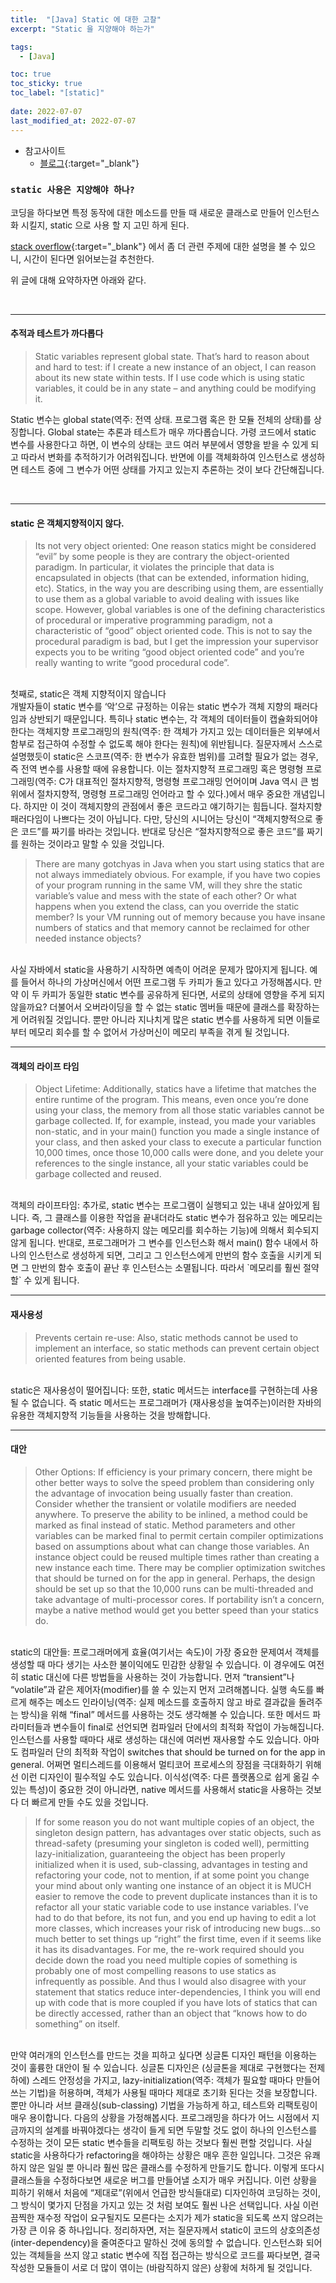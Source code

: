 ```yaml
---
title:  "[Java] Static 에 대한 고찰"
excerpt: "Static 을 지양해야 하는가"

tags:
  - [Java]

toc: true
toc_sticky: true
toc_label: "[static]"
 
date: 2022-07-07
last_modified_at: 2022-07-07
---
```


- 참고사이트
  - [블로그](https://unabated.tistory.com/entry/%EC%99%9C-%EC%9E%90%EB%B0%94%EC%97%90%EC%84%9C-static%EC%9D%98-%EC%82%AC%EC%9A%A9%EC%9D%84-%EC%A7%80%EC%96%91%ED%95%B4%EC%95%BC-%ED%95%98%EB%8A%94%EA%B0%80){:target="_blank"}

### ``static 사용은 지양해야 하나?``

코딩을 하다보면 특정 동작에 대한 메소드를 만들 때 새로운 클래스로 만들어 인스턴스화 시킬지, static 으로 사용 할 지 고민 하게 된다. <br>


[stack overflow](https://stackoverflow.com/questions/7026507/why-are-static-variables-considered-evil){:target="_blank"} 에서 좀 더 관련 주제에 대한 설명을 볼 수 있으니, 시간이 된다면 읽어보는걸 추천한다.


위 글에 대해 요약하자면 아래와 같다.

<br><hr>

#### 추적과 테스트가 까다롭다


> Static variables represent global state. That’s hard to reason about and hard to test: if I create a new instance of an object, I can reason about its new state within tests. If I use code which is using static variables, it could be in any state – and anything could be modifying it.


Static 변수는 global state(역주: 전역 상태. 프로그램 혹은 한 모듈 전체의 상태)를 상징합니다. Global state는 추론과 테스트가 매우 까다롭습니다. 가령 코드에서 static 변수를 사용한다고 하면, 이 변수의 상태는 코드 여러 부분에서 영향을 받을 수 있게 되고 따라서 변화를 추적하기가 어려워집니다. 반면에 이를 객체화하여 인스턴스로 생성하면 테스트 중에 그 변수가 어떤 상태를 가지고 있는지 추론하는 것이 보다 간단해집니다.


<br><hr>


#### static 은 객체지향적이지 않다.

> Its not very object oriented: One reason statics might be considered “evil” by some people is they are contrary the object-oriented paradigm. In particular, it violates the principle that data is encapsulated in objects (that can be extended, information hiding, etc). Statics, in the way you are describing using them, are essentially to use them as a global variable to avoid dealing with issues like scope. However, global variables is one of the defining characteristics of procedural or imperative programming paradigm, not a characteristic of “good” object oriented code. This is not to say the procedural paradigm is bad, but I get the impression your supervisor expects you to be writing “good object oriented code” and you’re really wanting to write “good procedural code”.


<br>
첫째로, static은 객체 지향적이지 않습니다 <br>
개발자들이 static 변수를 ‘악’으로 규정하는 이유는 static 변수가 객체 지향의 패러다임과 상반되기 때문입니다. 특히나 static 변수는, 각 객체의 데이터들이 캡슐화되어야 한다는 객체지향 프로그래밍의 원칙(역주: 한 객체가 가지고 있는 데이터들은 외부에서 함부로 접근하여 수정할 수 없도록 해야 한다는 원칙)에 위반됩니다. 질문자께서 스스로 설명했듯이 static은 스코프(역주: 한 변수가 유효한 범위)를 고려할 필요가 없는 경우, 즉 전역 변수를 사용할 때에 유용합니다. 이는 절차지향적 프로그래밍 혹은 명령형 프로그래밍(역주: C가 대표적인 절차지향적, 명령형 프로그래밍 언어이며 Java 역시 큰 범위에서 절차지향적, 명령형 프로그래밍 언어라고 할 수 있다.)에서 매우 중요한 개념입니다. 하지만 이 것이 객체지향의 관점에서 좋은 코드라고 얘기하기는 힘듭니다. 절차지향 패러다임이 나쁘다는 것이 아닙니다. 다만, 당신의 시니어는 당신이 “객체지향적으로 좋은 코드”를 짜기를 바라는 것입니다. 반대로 당신은 “절차지향적으로 좋은 코드”를 짜기를 원하는 것이라고 말할 수 있을 것입니다. 
<br>


> There are many gotchyas in Java when you start using statics that are not always immediately obvious. For example, if you have two copies of your program running in the same VM, will they shre the static variable’s value and mess with the state of each other? Or what happens when you extend the class, can you override the static member? Is your VM running out of memory because you have insane numbers of statics and that memory cannot be reclaimed for other needed instance objects?


<br> 
사실 자바에서 static을 사용하기 시작하면 예측이 어려운 문제가 많아지게 됩니다. 예를 들어서 하나의 가상머신에서 어떤 프로그램 두 카피가 돌고 있다고 가정해봅시다. 만약 이 두 카피가 동일한 static 변수를 공유하게 된다면, 서로의 상태에 영향을 주게 되지 않을까요? 더불어서 오버라이딩을 할 수 없는 static 멤버들 때문에 클래스를 확장하는게 어려워질 것입니다. 뿐만 아니라 지나치게 많은 static 변수를 사용하게 되면 이들로부터 메모리 회수를 할 수 없어서 가상머신이 메모리 부족을 겪게 될 것입니다.
<br><hr>

#### 객체의 라이프 타임

> Object Lifetime: Additionally, statics have a lifetime that matches the entire runtime of the program. This means, even once you’re done using your class, the memory from all those static variables cannot be garbage collected. If, for example, instead, you made your variables non-static, and in your main() function you made a single instance of your class, and then asked your class to execute a particular function 10,000 times, once those 10,000 calls were done, and you delete your references to the single instance, all your static variables could be garbage collected and reused.


<br>
객체의 라이프타임: 추가로, static 변수는 프로그램이 실행되고 있는 내내 살아있게 됩니다. 즉, 그 클래스를 이용한 작업을 끝내더라도 static 변수가 점유하고 있는 메모리는 garbage collector(역주: 사용하지 않는 메모리를 회수하는 기능)에 의해서 회수되지 않게 됩니다. 반대로, 프로그래머가 그 변수를 인스턴스화 해서 main() 함수 내에서 하나의 인스턴스로 생성하게 되면, 그리고 그 인스턴스에게 만번의 함수 호출을 시키게 되면 그 만번의 함수 호출이 끝난 후 인스턴스는 소멸됩니다. 따라서 `메모리를 훨씬 절약할` 수 있게 됩니다.
<br><hr>

#### 재사용성


> Prevents certain re-use: Also, static methods cannot be used to implement an interface, so static methods can prevent certain object oriented features from being usable.


<br>
static은 재사용성이 떨어집니다: 또한, static 메서드는 interface를 구현하는데 사용될 수 없습니다. 즉 static 메서드는 프로그래머가 (재사용성을 높여주는)이러한 자바의 유용한 객체지향적 기능들을 사용하는 것을 방해합니다.
<br><hr>

#### 대안

> Other Options: If efficiency is your primary concern, there might be other better ways to solve the speed problem than considering only the advantage of invocation being usually faster than creation. Consider whether the transient or volatile modifiers are needed anywhere. To preserve the ability to be inlined, a method could be marked as final instead of static. Method parameters and other variables can be marked final to permit certain compiler optimizations based on assumptions about what can change those variables. An instance object could be reused multiple times rather than creating a new instance each time. There may be complier optimization switches that should be turned on for the app in general. Perhaps, the design should be set up so that the 10,000 runs can be multi-threaded and take advantage of multi-processor cores. If portability isn’t a concern, maybe a native method would get you better speed than your statics do.

<br>
static의 대안들: 프로그래머에게 효율(여기서는 속도)이 가장 중요한 문제여서 객체를 생성할 때 마다 생기는 사소한 불이익에도 민감한 상황일 수 있습니다. 이 경우에도 여전히 static 대신에 다른 방법들을 사용하는 것이 가능합니다. 먼저 “transient”나 “volatile”과 같은 제어자(modifier)를 쓸 수 있는지 먼저 고려해봅니다. 실행 속도를 빠르게 해주는 메소드 인라이닝(역주: 실제 메소드를 호출하지 않고 바로 결과값을 돌려주는 방식)을 위해 “final” 메서드를 사용하는 것도 생각해볼 수 있습니다. 또한 메서드 파라미터들과 변수들이 final로 선언되면 컴파일러 단에서의 최적화 작업이 가능해집니다. 인스턴스를 사용할 때마다 새로 생성하는 대신에 여러번 재사용할 수도 있습니다. 아마도 컴파일러 단의 최적화 작업이 switches that should be turned on for the app in general. 어쩌면 멀티스레드를 이용해서 멀티코어 프로세스의 장점을 극대화하기 위해선 이런 디자인이 필수적일 수도 있습니다. 이식성(역주: 다른 플랫폼으로 쉽게 옮길 수 있는 특성)이 중요한 것이 아니라면, native 메서드를 사용해서 static을 사용하는 것보다 더 빠르게 만들 수도 있을 것입니다.
<br>



> If for some reason you do not want multiple copies of an object, the singleton design pattern, has advantages over static objects, such as thread-safety (presuming your singleton is coded well), permitting lazy-initialization, guaranteeing the object has been properly initialized when it is used, sub-classing, advantages in testing and refactoring your code, not to mention, if at some point you change your mind about only wanting one instance of an object it is MUCH easier to remove the code to prevent duplicate instances than it is to refactor all your static variable code to use instance variables. I’ve had to do that before, its not fun, and you end up having to edit a lot more classes, which increases your risk of introducing new bugs…so much better to set things up “right” the first time, even if it seems like it has its disadvantages. For me, the re-work required should you decide down the road you need multiple copies of something is probably one of most compelling reasons to use statics as infrequently as possible. And thus I would also disagree with your statement that statics reduce inter-dependencies, I think you will end up with code that is more coupled if you have lots of statics that can be directly accessed, rather than an object that “knows how to do something” on itself.


<br>
만약 여러개의 인스턴스를 만드는 것을 피하고 싶다면 싱글톤 디자인 패턴을 이용하는 것이 훌륭한 대안이 될 수 있습니다. 싱글톤 디자인은 (싱글톤을 제대로 구현했다는 전제하에) 스레드 안정성을 가지고, lazy-initialization(역주: 객체가 필요할 때마다 만들어 쓰는 기법)을 허용하며, 객체가 사용될 때마다 제대로 초기화 된다는 것을 보장합니다. 뿐만 아니라 서브 클래싱(sub-classing) 기법을 가능하게 하고, 테스트와 리팩토링이 매우 용이합니다. 다음의 상황을 가정해봅시다. 프로그래밍을 하다가 어느 시점에서 지금까지의 설계를 바꿔야겠다는 생각이 들게 되면 두말할 것도 없이 하나의 인스턴스를 수정하는 것이 모든 static 변수들을 리팩토링 하는 것보다 훨씬 편할 것입니다. 사실 static을 사용하다가 refactoring을 해야하는 상황은 매우 흔한 일입니다. 그것은 유쾌하지 않은 일일 뿐 아니라 훨씬 많은 클래스를 수정하게 만들기도 합니다. 이렇게 또다시 클래스들을 수정하다보면 새로운 버그를 만들어낼 소지가 매우 커집니다. 이런 상황을 피하기 위해서 처음에 “제대로”(위에서 언급한 방식들대로) 디자인하여 코딩하는 것이, 그 방식이 몇가지 단점을 가지고 있는 것 처럼 보여도 훨씬 나은 선택입니다. 사실 이런 끔찍한 재수정 작업이 요구될지도 모른다는 소지가 제가 static을 되도록 쓰지 않으려는 가장 큰 이유 중 하나입니다. 정리하자면, 저는 질문자께서 static이 코드의 상호의존성(inter-dependency)을 줄여준다고 말하신 것에 동의할 수 없습니다. 인스턴스화 되어 있는 객체들을 쓰지 않고 static 변수에 직접 접근하는 방식으로 코드를 짜다보면, 결국 작성한 모듈들이 서로 더 많이 엮이는 (바람직하지 않은) 상황에 처하게 될 것입니다.
<br>